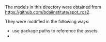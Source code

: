 
The models in this directory were obtained from https://github.com/bdaiinstitute/spot_ros2.

They were modified in the following ways:
- use package paths to reference the assets
- 